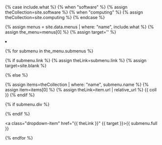 {% case include.what %}
{% when "software" %}	{% assign theCollection=site.software %}
{% when "computing" %}	{% assign theCollection=site.computing %}
{% endcase %}

{% assign menus = site.data.menus | where: "name", include.what %}
{% assign the_menu=menus[0] %}
{% assign target='' %}

<li class="nav-item dropdown px-4">
<a class="nav-link dropdown-toggle" href="#" id="navbarDropdown" role="button" data-toggle="dropdown" aria-haspopup="true" aria-expanded="false" style="color: #fff;">{{ the_menu.full }}</a>
<div class="dropdown-menu" aria-labelledby="navbarDropdown">

{% for submenu in the_menu.submenus %}

{% if submenu.link %}
{% assign theLink=submenu.link %}
{% assign target=site.blank %}

{% else %}

{% assign items=theCollection | where: "name", submenu.name %}
{% assign item=items[0] %}
{% assign theLink=item.url | relative_url %}
{{ coll }}
{% endif %}

{% if submenu.div %}<div class="dropdown-divider"></div>{% endif %}

<a class="dropdown-item" href="{{ theLink }}" {{ target }}>{{ submenu.full }}</a>

{% endfor %}

</div>
</li>

